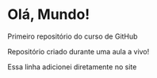 # Olá, Mundo!
 Primeiro repositório do curso de GitHub

 Repositório criado durante uma aula a vivo!
 
 Essa linha adicionei diretamente no site

